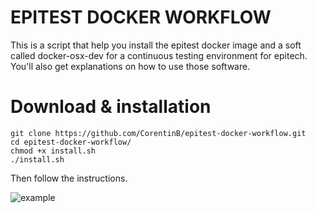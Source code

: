 # EPITEST DOCKER WORKFLOW

This is a script that help you install the epitest docker image and a soft called docker-osx-dev
for a continuous testing environment for epitech. You'll also get explanations on how to use
those software.

# Download & installation

```
git clone https://github.com/CorentinB/epitest-docker-workflow.git
cd epitest-docker-workflow/
chmod +x install.sh
./install.sh
```

Then follow the instructions.

![example](https://image.noelshack.com/fichiers/2018/03/3/1516168342-capture-d-ecran-2018-01-17-a-06-52-03.png)
